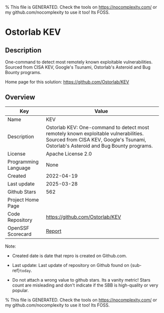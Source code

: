 
% This file is GENERATED. Check the tools on https://nocomplexity.com/ or my github.com/nocomplexity to use it too! Its FOSS. 

# Ostorlab KEV

## Description 

One-command to detect most remotely known exploitable vulnerabilities. Sourced from CISA KEV, Google's Tsunami, Ostorlab's Asteroid and Bug Bounty programs. 

Home page for this solution: https://github.com/Ostorlab/KEV 

## Overview 

| Key | Value |
| --- | --- |
| Name | KEV |
| Description | Ostorlab KEV: One-command to detect most remotely known exploitable vulnerabilities. Sourced from CISA KEV, Google's Tsunami, Ostorlab's Asteroid and Bug Bounty programs. |
| License | Apache License 2.0 |
| Programming Language | None |
| Created | 2022-04-19 |
| Last update | 2025-03-28 |
| Github Stars | 562 |
| Project Home Page |  |
| Code Repository | https://github.com/Ostorlab/KEV |
| OpenSSF Scorecard | [Report](https://securityscorecards.dev/viewer/?uri=github.com/Ostorlab/KEV) |

Note:
 - Created date is date that repro is created on Github.com. 

- Last update: Last update of repository on Github found on {sub-ref}`today`. 

- Do not attach a wrong value to github stars. Its a vanity metric! Stars count are misleading and 
don't indicate if the SBB is high-quality or very popular.

% This file is GENERATED. Check the tools on https://nocomplexity.com/ or my github.com/nocomplexity to use it too! Its FOSS. 

